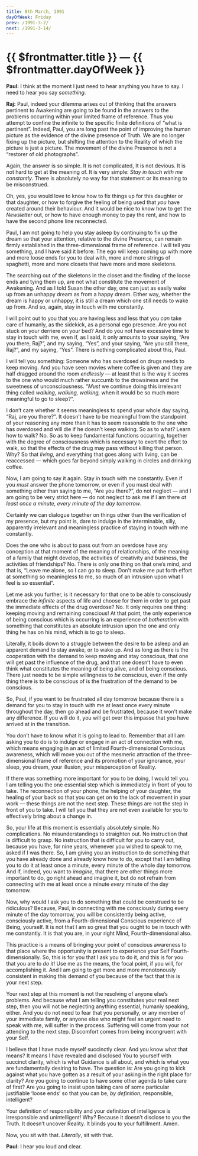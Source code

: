 ```yaml
---
title: 8th March, 1991  
dayOfWeek: Friday
prev: /1991-3-2/
next: /1991-3-14/
---
```


# {{ $frontmatter.title }} — {{ $frontmatter.dayOfWeek }}

**Paul:** I think at the moment I just need to hear anything you have to
say. I need to hear you say *something*.

**Raj:** Paul, indeed your dilemma arises out of thinking that the answers pertinent to Awakening are going to be found in the answers to the problems occurring within your limited frame of reference. 
Thus you attempt to confine the infinite to the specific finite definitions of “what is pertinent”. 
Indeed, Paul, you are long past the point of improving the human picture as the evidence of the divine presence of Truth. 
We are no longer fixing up the picture, but shifting the attention to the Reality of which the picture is just a picture. 
The movement of the divine Presence is not a “restorer of old photographs”.

Again, the answer is so simple. 
It is not complicated, It is not devious. 
It is not hard to get at the meaning of. 
It is very simple: *Stay in touch with me constantly*. 
There is absolutely no way for that statement or its meaning to be misconstrued.

Oh, yes, you would love to know how to fix things up for this daughter or that daughter, or how to forgive the feeling of being used that *you* have created around their behaviour. 
And it would be nice to know how to get the *Newsletter* out, or how to have enough money to pay the rent, and how to have the second phone line reconnected.

Paul, I am not going to help you stay asleep by continuing to fix up the dream so that your attention, relative to the divine Presence, can remain firmly established in the three-dimensional frame of reference. 
I will tell you something, and I have said it before: The ego will keep coming up with more and more loose ends for you to deal with, more and more strings of spaghetti, more and more closets that have more and more skeletons.

The searching out of the skeletons in the closet and the finding of the loose ends and tying them up, are not what constitute the movement of Awakening. 
And as I told Susan the other day, one can just as easily wake up from an unhappy dream as from a happy dream. 
Either way, whether the dream is happy or unhappy, it is still a dream which one still needs to wake up from. 
And so, again, stay in touch with me constantly.

I will point out to you that you are having less and less that you *can* take care of humanly, as the sidekick, as a personal ego presence. 
Are you not stuck on your derriere on your bed? 
And do you not have excessive time to stay in touch with me, even if, as I said, it only amounts to your saying, “Are you there, Raj?”, and my saying, “Yes”, and your saying, “Are you still there, Raj?”, and my saying, “Yes”. 
There is nothing complicated about this, Paul.

I will tell you something: Someone who has overdosed on drugs needs to keep moving. 
And you have seen movies where coffee is given and they are half dragged around the room *endlessly* — at least that is the way it seems to the one who would much rather succumb to the drowsiness and the sweetness of unconsciousness. 
“*Must* we continue doing this irrelevant thing called *walking, walking, walking,* when it would be so much more meaningful to go to sleep?”.

I don’t care whether it seems meaningless to spend your whole day saying, “Raj, are you there?”. 
It doesn’t have to be meaningful from the standpoint of your reasoning any more than it has to seem reasonable to the one who has overdosed and will die if he doesn’t keep walking. 
So as to what? 
Learn how to walk? 
No. 
So as to keep fundamental functions occurring, together with the degree of consciousness which is necessary to exert the effort to walk, so that the effects of the drug may pass without killing that person. 
Why? 
So that *living*, and everything that goes along with living, can be reaccessed — which goes far beyond simply walking in circles and drinking coffee.

Now, I am going to say it again. 
Stay in touch with me constantly. 
Even if you *must* answer the phone tomorrow, or even if you must deal with something other than saying to me, “Are you there?”, do not neglect — and I am going to be very strict here — do not neglect to ask me if I am there *at least once a minute, every minute of the day tomorrow*.

Certainly we can dialogue together on things other than the verification of my presence, but my point is, dare to indulge in the interminable, silly, apparently irrelevant and meaningless practice of staying in touch with me constantly.

Does the one who is about to pass out from an overdose have any conception at that moment of the meaning of relationships, of the meaning of a family that might develop, the activities of creativity and business, the activities of friendships? 
No. 
There is only one thing on that one’s mind, and that is, “Leave me alone, so I can go to sleep. 
Don’t make me put forth effort at something so meaningless to me, so much of an intrusion upon what I feel is so essential”.

Let me ask you further, is it necessary for that one to be able to consciously embrace the *infinite* aspects of life and choose for them in order to get past the immediate effects of the drug overdose? 
No. 
It only requires one thing: keeping moving and remaining conscious! 
At that point, the only experience of being conscious which is occurring is an experience of *botheration* with something that constitutes an absolute intrusion upon the one and only thing he has on his mind, which is to go to sleep.

Literally, it boils down to a struggle between the desire to be asleep and an apparent demand to stay awake, or to wake up. 
And as long as there is the cooperation with the demand to keep moving and stay conscious, that one will get past the influence of the drug, and that one doesn’t have to even think what constitutes the meaning of being alive, and of being conscious. 
There just needs to be simple willingness to *be* conscious, even if the only thing there is to be conscious of is the frustration of the demand to be conscious.

So, Paul, if you want to be frustrated all day tomorrow because there is a demand for you to stay in touch with me at least once every minute throughout the day, then go ahead and be frustrated, because it won’t make any difference. 
If you will do it, you will get over this impasse that you have arrived at in the transition.

You don’t have to know what it is going to lead to. 
Remember that all I am asking you to do is to indulge or engage in an act of connection with me, which means engaging in an act of limited Fourth-dimensional Conscious awareness, which will move you out of the mesmeric attraction of the three-dimensional frame of reference and its promotion of your ignorance, your sleep, you dream, your illusion, your misperception of Reality.

If there was something more important for you to be doing, I would tell you. 
I am telling you the one essential step which is immediately in front of you to take. 
The reconnection of your phone, the helping of your daughter, the healing of your back so that you can get on to the lack of movement in your work — these things are not the next step. 
These things are not the step in front of you to take. 
I will tell you that they are not even available for you to effectively bring about a change in.

So, your life at this moment is essentially absolutely simple. 
No complications. 
No misunderstandings to straighten out. 
No instruction that is difficult to grasp. 
No instruction that is difficult for you to carry out, because you have, for nine years, whenever you wished to speak to me, asked if I was there. 
So, I am giving you an instruction to do something that you have already done and already know how to do, except that I am telling you to do it at least once a minute, every minute of the whole day tomorrow. 
And if, indeed, you want to *imagine*, that there are other things more important to do, go right ahead and imagine it, but do not refrain from connecting with me at least once a minute *every* minute of the day tomorrow.

Now, why would I ask you to do something that could be construed to be ridiculous? 
Because, Paul, in connecting with me consciously during every minute of the day tomorrow, you will be consistently being active, consciously active, from a Fourth-dimensional Conscious experience of Being, yourself. 
It is not that I am so great that you ought to be in touch with me constantly. 
It is that you are, in your right Mind, Fourth-dimensional also.

This practice is a means of bringing your point of conscious awareness to that place where the opportunity is present to experience your Self Fourth-dimensionally. 
So, this is for you that I ask you to do it, and this is for you that you are to *do it*! 
Use me as the means, the focal point, if you will, for accomplishing it. 
And I am going to get more and more monotonously consistent in making this demand of you because of the fact that this is your next step.

Your next step at this moment is not the resolving of anyone else’s problems. 
And because what I am telling you constitutes your real next step, then you will not be neglecting anything essential, humanly speaking, either. 
And you do not need to fear that you personally, or any member of your immediate family, or anyone else who might feel an urgent need to speak with me, will suffer in the process. 
Suffering will come from your not attending to the next step. 
Discomfort comes from being incongruent with your Self.

I believe that I have made myself succinctly clear. 
And you know what that means? 
It means I have revealed and disclosed You to yourself with succinct clarity, which is what Guidance is all about, and which is what you are fundamentally desiring to have. 
The question is: Are you going to kick against what you have gotten as a result of your asking in the right place for clarity? 
Are you going to continue to have some other agenda to take care of first? 
Are you going to insist upon taking care of some particular justifiable ‘loose ends’ so that you can be, *by definition*, responsible, intelligent?

Your definition of responsibility and your definition of intelligence is irresponsible and unintelligent! 
Why? 
Because it doesn’t disclose to you the Truth. 
It doesn’t uncover Reality. 
It blinds you to your fulfillment. 
Amen.

Now, you sit with that. 
*Literally*, sit with that.

**Paul:** I hear you loud and clear.
